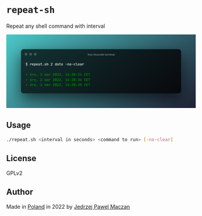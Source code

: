 # `repeat-sh`
Repeat any shell command with interval

[<img src="repeat-sh.png" max-height="300">](repeat.sh)

## Usage
```sh
./repeat.sh <interval in seconds> <command to run> [-no-clear]
```

## License
GPLv2

## Author

Made in [Poland](https://en.wikipedia.org/wiki/Poland) in 2022 by [Jedrzej Pawel Maczan](https://maczan.pl/)